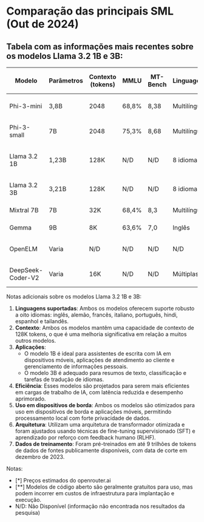 # Comparação das principais SML (Out de 2024)

## Tabela com as informações mais recentes sobre os modelos Llama 3.2 1B e 3B:

| Modelo | Parâmetros | Contexto (tokens) | MMLU | MT-Bench | Linguagens | Licença | Uso Local | Preço estimado (1M/t)* | Principais Aplicações |
|--------|------------|-------------------|------|----------|------------|---------|-----------|----------------------|----------------------|
| Phi-3-mini | 3,8B | 2048 | 68,8% | 8,38 | Multilíngue | Proprietária (Microsoft) | Sim | $0.1* | Linguagem, código, matemática |
| Phi-3-small | 7B | 2048 | 75,3% | 8,68 | Multilíngue | Proprietária (Microsoft) | Sim | $0.30* | Tarefas de linguagem complexas |
| Llama 3.2 1B | 1,23B | 128K | N/D | N/D | 8 idiomas | Apache 2.0 | Sim | $0.02* | Diálogo multilíngue, recuperação e resumo[1][3] |
| Llama 3.2 3B | 3,21B | 128K | N/D | N/D | 8 idiomas | Apache 2.0 | Sim | $0.05* | Resumos, classificação, tradução[2] |
| Mixtral 7B | 7B | 32K | 68,4% | 8,3 | Multilíngue | Apache 2.0 | Sim | $0.5* | Tarefas gerais, codificação |
| Gemma | 9B | 8K | 63,6% | 7,0 | Inglês | Apache 2.0 | Sim | $0.06* | IA responsável, tarefas gerais |
| OpenELM | Varia | N/D | N/D | N/D | N/D | Apache 2.0 | Sim | Gratuito** | Processamento em dispositivos de borda |
| DeepSeek-Coder-V2 | Varia | 16K | N/D | N/D | Múltiplas | Apache 2.0 | Sim | Gratuito** | Geração e compreensão de código |

Notas adicionais sobre os modelos Llama 3.2 1B e 3B:

1. **Linguagens suportadas**: Ambos os modelos oferecem suporte robusto a oito idiomas: inglês, alemão, francês, italiano, português, hindi, espanhol e tailandês.
2. **Contexto**: Ambos os modelos mantêm uma capacidade de contexto de 128K tokens, o que é uma melhoria significativa em relação a muitos outros modelos.
3. **Aplicações**: 
   - O modelo 1B é ideal para assistentes de escrita com IA em dispositivos móveis, aplicações de atendimento ao cliente e gerenciamento de informações pessoais.
   - O modelo 3B é adequado para resumos de texto, classificação e tarefas de tradução de idiomas.
4. **Eficiência**: Esses modelos são projetados para serem mais eficientes em cargas de trabalho de IA, com latência reduzida e desempenho aprimorado.
5. **Uso em dispositivos de borda**: Ambos os modelos são otimizados para uso em dispositivos de borda e aplicações móveis, permitindo processamento local com forte privacidade de dados.
6. **Arquitetura**: Utilizam uma arquitetura de transformador otimizada e foram ajustados usando técnicas de fine-tuning supervisionado (SFT) e aprendizado por reforço com feedback humano (RLHF).
7. **Dados de treinamento**: Foram pré-treinados em até 9 trilhões de tokens de dados de fontes publicamente disponíveis, com data de corte em dezembro de 2023.

Notas:
- [*] Preços estimados do openrouter.ai 
- [**] Modelos de código aberto são geralmente gratuitos para uso, mas podem incorrer em custos de infraestrutura para implantação e execução.
- N/D: Não Disponível (informação não encontrada nos resultados da pesquisa)
